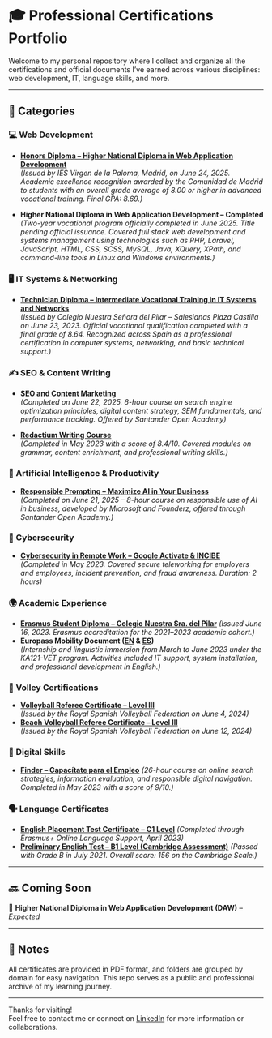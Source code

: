 # 🎓 Professional Certifications Portfolio

Welcome to my personal repository where I collect and organize all the certifications and official documents I’ve earned across various disciplines: web development, IT, language skills, and more.

---

## 📁 Categories

### 💻 Web Development

- [**Honors Diploma – Higher National Diploma in Web Application Development**](/💻%20Web%20Development/honors-diploma-daw.pdf)  
  _(Issued by IES Virgen de la Paloma, Madrid, on June 24, 2025. Academic excellence recognition awarded by the Comunidad de Madrid to students with an overall grade average of 8.00 or higher in advanced vocational training. Final GPA: 8.69.)_

- **Higher National Diploma in Web Application Development – Completed**  
  _(Two-year vocational program officially completed in June 2025. Title pending official issuance. Covered full stack web development and systems management using technologies such as PHP, Laravel, JavaScript, HTML, CSS, SCSS, MySQL, Java, XQuery, XPath, and command-line tools in Linux and Windows environments.)_

### 🖥️ IT Systems & Networking

- [**Technician Diploma – Intermediate Vocational Training in IT Systems and Networks**](/🖥%EF%B8%8F%20IT%20Systems%20&%20Networking.pdf)  
  _(Issued by Colegio Nuestra Señora del Pilar – Salesianas Plaza Castilla on June 23, 2023. Official vocational qualification completed with a final grade of 8.64. Recognized across Spain as a professional certification in computer systems, networking, and basic technical support.)_


### ✍️ SEO & Content Writing

- [**SEO and Content Marketing**](/✍%EF%B8%8F%20SEO%20%26%20Content%20Writing/seo-and-content-marketing.pdf)  
  _(Completed on June 22, 2025. 6-hour course on search engine optimization principles, digital content strategy, SEM fundamentals, and performance tracking. Offered by Santander Open Academy)_
  
- [**Redactium Writing Course**](/✍%EF%B8%8F%20SEO%20%26%20Content%20Writing/redactium-writing-course.pdf)  
  _(Completed in May 2023 with a score of 8.4/10. Covered modules on grammar, content enrichment, and professional writing skills.)_

### 🤖 Artificial Intelligence & Productivity

- [**Responsible Prompting – Maximize AI in Your Business**](/🤖%20Artificial%20Intelligence%20%26%20Productivity/responsible-prompting-maximize-ai.pdf)  
  _(Completed on June 21, 2025 – 8-hour course on responsible use of AI in business, developed by Microsoft and Founderz, offered through Santander Open Academy.)_

### 🔐 Cybersecurity

- [**Cybersecurity in Remote Work – Google Activate & INCIBE**](/%F0%9F%94%90%20Cybersecurity/cybersecurity-remote-work.pdf)  
  _(Completed in May 2023. Covered secure teleworking for employers and employees, incident prevention, and fraud awareness. Duration: 2 hours)_

### 🌍 Academic Experience

- [**Erasmus Student Diploma – Colegio Nuestra Sra. del Pilar**](/🌍%20Academic%20Experience/erasmus-student-diploma.pdf)
  _(Issued June 16, 2023. Erasmus accreditation for the 2021–2023 academic cohort.)_
- **Europass Mobility Document ([EN](/🌍%20Academic%20Experience/europass-mobility-document-en.pdf) & [ES](/🌍%20Academic%20Experience/europass-mobility-document-es.pdf))**  
  _(Internship and linguistic immersion from March to June 2023 under the KA121-VET program. Activities included IT support, system installation, and professional development in English.)_

### 🏐 Volley Certifications

- [**Volleyball Referee Certificate – Level III**](/🏐%20Volley%20Certifications/volleyball-referee-certificate-level-3.pdf)  
  _(Issued by the Royal Spanish Volleyball Federation on June 4, 2024)_
- [**Beach Volleyball Referee Certificate – Level III**](/🏐%20Volley%20Certifications/beach-volleyball-referee-certificate-level-3.pdf)  
  _(Issued by the Royal Spanish Volleyball Federation on June 12, 2024)_

### 🧠 Digital Skills

- [**Finder – Capacítate para el Empleo**](/🧠%20Digital%20Skills/finder-capacitate-para-el-empleo.pdf)
  _(26-hour course on online search strategies, information evaluation, and responsible digital navigation. Completed in May 2023 with a score of 9/10.)_

### 🗣️ Language Certificates

- [**English Placement Test Certificate – C1 Level**](/🗣%EF%B8%8F%20Language%20Certificates/english-placement-test-c1.pdf) 
  _(Completed through Erasmus+ Online Language Support, April 2023)_
- [**Preliminary English Test – B1 Level (Cambridge Assessment)**](/🗣%EF%B8%8F%20Language%20Certificates/preliminary-english-test-b1.pdf)
  _(Passed with Grade B in July 2021. Overall score: 156 on the Cambridge Scale.)_

---

## 🔜 Coming Soon

📌 **Higher National Diploma in Web Application Development (DAW)** – _Expected_

---

## 🧾 Notes

All certificates are provided in PDF format, and folders are grouped by domain for easy navigation. This repo serves as a public and professional archive of my learning journey.

---

Thanks for visiting!  
Feel free to contact me or connect on [LinkedIn](https://linkedin.com/in/javierarrua) for more information or collaborations.
